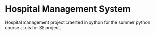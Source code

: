 # Hospital Management System

Hospital management project craerted in python for the summer python course at uis for SE project.
